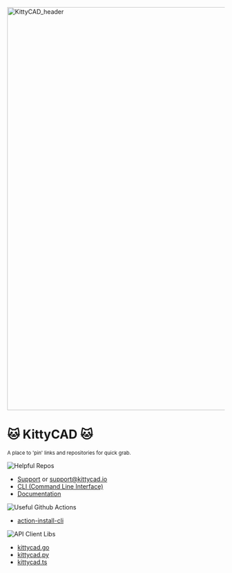 <img width="933" alt="KittyCAD_header" src="https://user-images.githubusercontent.com/19377312/185000988-28372052-5fd4-468e-aba7-bd23b3e50140.png">

# :cat: KittyCAD :cat:

<sub>A place to 'pin' links and repositories for quick grab.</sub>

<img src="https://img.shields.io/badge/KittyCAD-helpful--repos-cyan" alt="Helpful Repos">

- [Support](https://github.com/KittyCAD/support) or [support@kittycad.io](mailto:support@kittycad.io)
- [CLI (Command Line Interface)](https://github.com/KittyCAD/cli)
- [Documentation](https://github.com/KittyCAD/documentation)
<!-- - [Litterbox - Sample Scripts](https://github.com/KittyCAD/litterbox) -->

<img src="https://img.shields.io/badge/KittyCAD-github--actions-yellow" alt="Useful Github Actions">

<!-- start-autogen-list tag=github-action -->
- [action-install-cli](https://github.com/KittyCAD/action-install-cli)
<!-- end-autogen-list -->

<img src="https://img.shields.io/badge/KittyCAD-api--client--libs-ff69b4" alt="API Client Libs">

<!-- start-autogen-list tag=api-client -->
- [kittycad.go](https://github.com/KittyCAD/kittycad.go)
- [kittycad.py](https://github.com/KittyCAD/kittycad.py)
- [kittycad.ts](https://github.com/KittyCAD/kittycad.ts)
<!-- end-autogen-list -->
